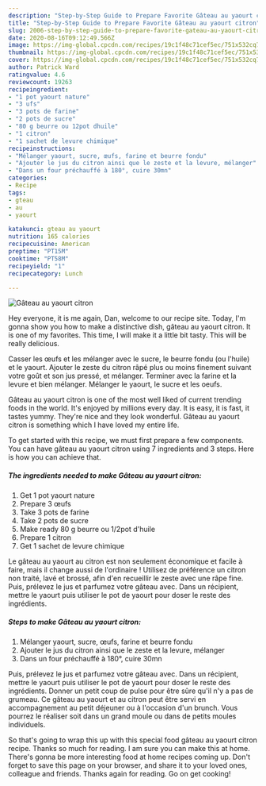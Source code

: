 ```yaml
---
description: "Step-by-Step Guide to Prepare Favorite Gâteau au yaourt citron"
title: "Step-by-Step Guide to Prepare Favorite Gâteau au yaourt citron"
slug: 2006-step-by-step-guide-to-prepare-favorite-gateau-au-yaourt-citron
date: 2020-08-16T09:12:49.566Z
image: https://img-global.cpcdn.com/recipes/19c1f48c71cef5ec/751x532cq70/gateau-au-yaourt-citron-photo-principale-de-la-recette.jpg
thumbnail: https://img-global.cpcdn.com/recipes/19c1f48c71cef5ec/751x532cq70/gateau-au-yaourt-citron-photo-principale-de-la-recette.jpg
cover: https://img-global.cpcdn.com/recipes/19c1f48c71cef5ec/751x532cq70/gateau-au-yaourt-citron-photo-principale-de-la-recette.jpg
author: Patrick Ward
ratingvalue: 4.6
reviewcount: 19263
recipeingredient:
- "1 pot yaourt nature"
- "3 ufs"
- "3 pots de farine"
- "2 pots de sucre"
- "80 g beurre ou 12pot dhuile"
- "1 citron"
- "1 sachet de levure chimique"
recipeinstructions:
- "Mélanger yaourt, sucre, œufs, farine et beurre fondu"
- "Ajouter le jus du citron ainsi que le zeste et la levure, mélanger"
- "Dans un four préchauffé à 180°, cuire 30mn"
categories:
- Recipe
tags:
- gteau
- au
- yaourt

katakunci: gteau au yaourt 
nutrition: 165 calories
recipecuisine: American
preptime: "PT15M"
cooktime: "PT58M"
recipeyield: "1"
recipecategory: Lunch

---
```



![Gâteau au yaourt citron](https://img-global.cpcdn.com/recipes/19c1f48c71cef5ec/751x532cq70/gateau-au-yaourt-citron-photo-principale-de-la-recette.jpg)

Hey everyone, it is me again, Dan, welcome to our recipe site. Today, I'm gonna show you how to make a distinctive dish, gâteau au yaourt citron. It is one of my favorites. This time, I will make it a little bit tasty. This will be really delicious.

Casser les œufs et les mélanger avec le sucre, le beurre fondu (ou l&#39;huile) et le yaourt. Ajouter le zeste du citron râpé plus ou moins finement suivant votre goût et son jus pressé, et mélanger. Terminer avec la farine et la levure et bien mélanger. Mélanger le yaourt, le sucre et les oeufs.

Gâteau au yaourt citron is one of the most well liked of current trending foods in the world. It's enjoyed by millions every day. It is easy, it is fast, it tastes yummy. They're nice and they look wonderful. Gâteau au yaourt citron is something which I have loved my entire life.


To get started with this recipe, we must first prepare a few components. You can have gâteau au yaourt citron using 7 ingredients and 3 steps. Here is how you can achieve that.

<!--inarticleads1-->

##### The ingredients needed to make Gâteau au yaourt citron:

1. Get 1 pot yaourt nature
1. Prepare 3 œufs
1. Take 3 pots de farine
1. Take 2 pots de sucre
1. Make ready 80 g beurre ou 1/2pot d&#39;huile
1. Prepare 1 citron
1. Get 1 sachet de levure chimique


Le gâteau au yaourt au citron est non seulement économique et facile à faire, mais il change aussi de l&#39;ordinaire ! Utilisez de préférence un citron non traité, lavé et brossé, afin d&#39;en recueillir le zeste avec une râpe fine. Puis, prélevez le jus et parfumez votre gâteau avec. Dans un récipient, mettre le yaourt puis utiliser le pot de yaourt pour doser le reste des ingrédients. 

<!--inarticleads2-->

##### Steps to make Gâteau au yaourt citron:

1. Mélanger yaourt, sucre, œufs, farine et beurre fondu
1. Ajouter le jus du citron ainsi que le zeste et la levure, mélanger
1. Dans un four préchauffé à 180°, cuire 30mn


Puis, prélevez le jus et parfumez votre gâteau avec. Dans un récipient, mettre le yaourt puis utiliser le pot de yaourt pour doser le reste des ingrédients. Donner un petit coup de pulse pour être sûre qu&#39;il n&#39;y a pas de grumeau. Ce gâteau au yaourt et au citron peut être servi en accompagnement au petit déjeuner ou à l&#39;occasion d&#39;un brunch. Vous pourrez le réaliser soit dans un grand moule ou dans de petits moules individuels. 

So that's going to wrap this up with this special food gâteau au yaourt citron recipe. Thanks so much for reading. I am sure you can make this at home. There's gonna be more interesting food at home recipes coming up. Don't forget to save this page on your browser, and share it to your loved ones, colleague and friends. Thanks again for reading. Go on get cooking!
